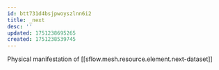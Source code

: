 ```yaml
---
id: btt731d4bsjpwoyszlnn6i2
title: _next
desc: ''
updated: 1751238695265
created: 1751238539745
---
```


Physical manifestation of [[sflow.mesh.resource.element.next-dataset]]